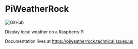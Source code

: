 # PiWeatherRock

![GitHub](https://img.shields.io/github/license/genebean/PiWeatherRock)

Display local weather on a Raspberry Pi

Documentation lives at https://piweatherrock.technicalissues.us
